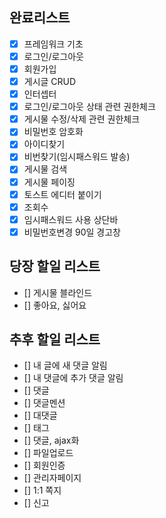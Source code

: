 ## 완료리스트
- [x] 프레임워크 기초
- [x] 로그인/로그아웃
- [x] 회원가입
- [x] 게시글 CRUD
- [x] 인터셉터
- [x] 로그인/로그아웃 상태 관련 권한체크
- [x] 게시물 수정/삭제 관련 권한체크
- [x] 비밀번호 암호화
- [x] 아이디찾기
- [x] 비번찾기(임시패스워드 발송)
- [x] 게시물 검색
- [x] 게시물 페이징
- [x] 토스트 에디터 붙이기
- [x] 조회수
- [x] 임시패스워드 사용 상단바
- [x] 비밀번호변경 90일 경고창

## 당장 할일 리스트
- [] 게시물 블라인드
- [] 좋아요, 싫어요

## 추후 할일 리스트
- [] 내 글에 새 댓글 알림
- [] 내 댓글에 추가 댓글 알림
- [] 댓글
- [] 댓글멘션
- [] 대댓글
- [] 태그
- [] 댓글, ajax화
- [] 파일업로드
- [] 회원인증
- [] 관리자페이지
- [] 1:1 쪽지
- [] 신고